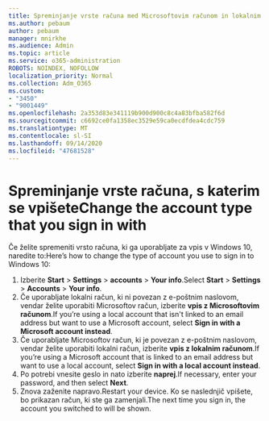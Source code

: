 ```yaml
---
title: Spreminjanje vrste računa med Microsoftovim računom in lokalnim računom
ms.author: pebaum
author: pebaum
manager: mnirkhe
ms.audience: Admin
ms.topic: article
ms.service: o365-administration
ROBOTS: NOINDEX, NOFOLLOW
localization_priority: Normal
ms.collection: Adm_O365
ms.custom:
- "3450"
- "9001449"
ms.openlocfilehash: 2a353d83e341119b900d900c8c4a83bfba582f6d
ms.sourcegitcommit: c6692ce0fa1358ec3529e59ca0ecdfdea4cdc759
ms.translationtype: MT
ms.contentlocale: sl-SI
ms.lasthandoff: 09/14/2020
ms.locfileid: "47681528"
---
```

# <a name="change-the-account-type-that-you-sign-in-with"></a><span data-ttu-id="aa88b-102">Spreminjanje vrste računa, s katerim se vpišete</span><span class="sxs-lookup"><span data-stu-id="aa88b-102">Change the account type that you sign in with</span></span>

<span data-ttu-id="aa88b-103">Če želite spremeniti vrsto računa, ki ga uporabljate za vpis v Windows 10, naredite to:</span><span class="sxs-lookup"><span data-stu-id="aa88b-103">Here’s how to change the type of account you use to sign in to Windows 10:</span></span>

1. <span data-ttu-id="aa88b-104">Izberite **Start**  >  **Settings**  >  **accounts**  >  **Your info**.</span><span class="sxs-lookup"><span data-stu-id="aa88b-104">Select **Start** > **Settings** > **Accounts** > **Your info**.</span></span>
2. <span data-ttu-id="aa88b-105">Če uporabljate lokalni račun, ki ni povezan z e-poštnim naslovom, vendar želite uporabiti Microsoftov račun, izberite **vpis z Microsoftovim računom**.</span><span class="sxs-lookup"><span data-stu-id="aa88b-105">If you’re using a local account that isn't linked to an email address but want to use a Microsoft account, select **Sign in with a Microsoft account instead**.</span></span>
3. <span data-ttu-id="aa88b-106">Če uporabljate Microsoftov račun, ki je povezan z e-poštnim naslovom, vendar želite uporabiti lokalni račun, izberite **vpis z lokalnim računom**.</span><span class="sxs-lookup"><span data-stu-id="aa88b-106">If you’re using a Microsoft account that is linked to an email address but want to use a local account, select **Sign in with a local account instead**.</span></span>
4. <span data-ttu-id="aa88b-107">Po potrebi vnesite geslo in nato izberite **naprej**.</span><span class="sxs-lookup"><span data-stu-id="aa88b-107">If necessary, enter your password, and then select **Next**.</span></span>
5. <span data-ttu-id="aa88b-108">Znova zaženite napravo.</span><span class="sxs-lookup"><span data-stu-id="aa88b-108">Restart your device.</span></span> <span data-ttu-id="aa88b-109">Ko se naslednjič vpišete, bo prikazan račun, ki ste ga zamenjali.</span><span class="sxs-lookup"><span data-stu-id="aa88b-109">The next time you sign in, the account you switched to will be shown.</span></span>